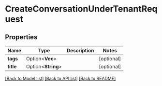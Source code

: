 # CreateConversationUnderTenantRequest

## Properties

Name | Type | Description | Notes
------------ | ------------- | ------------- | -------------
**tags** | Option<**Vec<String>**> |  | [optional]
**title** | Option<**String**> |  | [optional]

[[Back to Model list]](../README.md#documentation-for-models) [[Back to API list]](../README.md#documentation-for-api-endpoints) [[Back to README]](../README.md)


